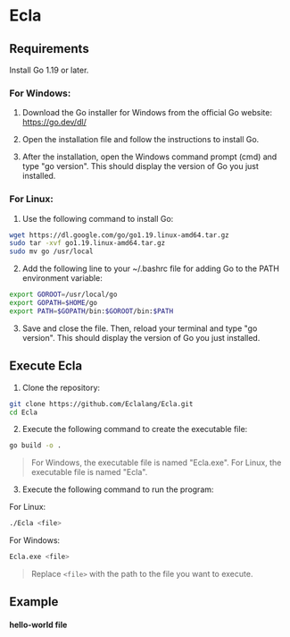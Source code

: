 # Ecla

## Requirements

Install Go 1.19 or later.

### For Windows:

1. Download the Go installer for Windows from the official Go website: https://go.dev/dl/

2. Open the installation file and follow the instructions to install Go.

3. After the installation, open the Windows command prompt (cmd) and type "go version". This should display the version of Go you just installed.

### For Linux:

1. Use the following command to install Go:

```bash
wget https://dl.google.com/go/go1.19.linux-amd64.tar.gz
sudo tar -xvf go1.19.linux-amd64.tar.gz
sudo mv go /usr/local
```

2. Add the following line to your ~/.bashrc file for adding Go to the PATH environment variable:

```bash
export GOROOT=/usr/local/go
export GOPATH=$HOME/go
export PATH=$GOPATH/bin:$GOROOT/bin:$PATH
```

3. Save and close the file. Then, reload your terminal and type "go version". This should display the version of Go you just installed.

## Execute Ecla

1. Clone the repository:

```bash
git clone https://github.com/Eclalang/Ecla.git
cd Ecla
```

2. Execute the following command to create the executable file:

```bash
go build -o .
```

> For Windows, the executable file is named "Ecla.exe". For Linux, the executable file is named "Ecla".

3. Execute the following command to run the program:

For Linux:

```bash
./Ecla <file>
```

For Windows:

```bash
Ecla.exe <file>
```

> Replace ```<file>``` with the path to the file you want to execute.

## Example

#### hello-world file